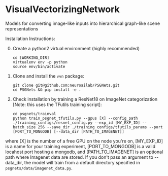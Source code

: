 # VisualVectorizingNetwork
Models for converting image-like inputs into hierarchical graph-like scene representations

Installation Instructions:

0. Create a python2 virtual environment (highly recommended)
    ```
    cd [WORKING_DIR]
    virtualenv env -p python
    source env/bin/activate
    ```
1. Clone and install the `vvn` package:
    ```
    git clone git@github.com:neuroailab/PSGNets.git
    cd PSGNets && pip install -e .
    ```
2. Check installation by training a ResNet18 on ImageNet categorization [Note: this uses the TFutils training script]:
    ```
    cd psgnets/trainval
    python train_psgnet_tfutils.py --gpus [X] --config_path ./training_configs/resnet_config.py --exp_id [MY_EXP_ID] --batch_size 256 --save_dir ./training_configs/tfutils_params --port [PORT_TO_MONGODB] [--data_dir [PATH_TO_IMAGENET]]
    ```
  where [X] is the number of a free GPU on the node you're on, [MY_EXP_ID] is a name for your training experiment, [PORT_TO_MONGODB] is a valid locahost port hosting a mongodb, and [PATH_TO_IMAGENET] is an optional path where Imagenet data are stored. If you don't pass an argument to --data_dir, the model will train from a default directory specified in `psgnets/data/imagenet_data.py`.
